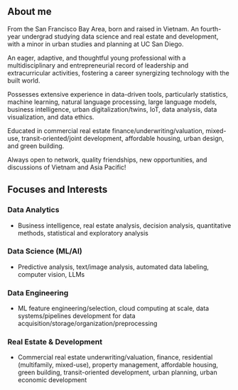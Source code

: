 ---
---
## About me

From the San Francisco Bay Area, born and raised in Vietnam. An fourth-year undergrad studying data science and real estate and development, with a minor in urban studies and planning at UC San Diego. 

An eager, adaptive, and thoughtful young professional with a multidisciplinary and entrepreneurial record of leadership and extracurricular activities, fostering a career synergizing technology with the built world. 

Possesses extensive experience in data-driven tools, particularly statistics, machine learning, natural language processing, large language models, business intelligence, urban digitalization/twins, IoT, data analysis, data visualization, and data ethics. 

Educated in commercial real estate finance/underwriting/valuation, mixed-use, transit-oriented/joint development, affordable housing, urban design, and green building.

Always open to network, quality friendships, new opportunities, and discussions of Vietnam and Asia Pacific!

## Focuses and Interests

### Data Analytics
- Business intelligence, real estate analysis, decision analysis, quantitative methods, statistical and exploratory analysis

### Data Science (ML/AI)
- Predictive analysis, text/image analysis, automated data labeling, computer vision, LLMs

### Data Engineering
- ML feature engineering/selection, cloud computing at scale, data systems/pipelines development for data acquisition/storage/organization/preprocessing

### Real Estate & Development
- Commercial real estate underwriting/valuation, finance, residential (multifamily, mixed-use), property management, affordable housing, green building, transit-oriented development, urban planning, urban economic development
